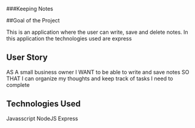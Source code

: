 ###Keeping Notes

##Goal of the Project

This is an application where the user can write, save and delete notes. In this application the technologies used are express

## User Story

AS A small business owner I WANT to be able to write and save notes SO THAT I can organize my thoughts and keep track of tasks I need to complete

## Technologies Used

Javasscript
NodeJS
Express
